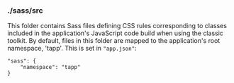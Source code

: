 ### ./sass/src

This folder contains Sass files defining CSS rules corresponding to classes
included in the application's JavaScript code build when using the classic toolkit.
By default, files in this folder are mapped to the application's root namespace, 'tapp'.
This is set in `"app.json"`:

    "sass": {
        "namespace": "tapp"
    }